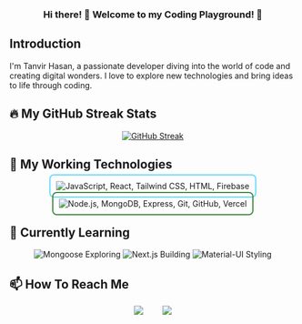 <h3 align="center">
  Hi there! 👋 Welcome to my Coding Playground! 🚀
</h3>

## Introduction

<p align='center'>

I'm Tanvir Hasan, a passionate developer diving into the world of code and creating digital wonders. I love to explore new technologies and bring ideas to life through coding.

</p>

##

## 🔥 My GitHub Streak Stats

<div align='center'>

[![GitHub Streak](https://github-readme-streak-stats.herokuapp.com?user=FSD-Tanvir&theme=blue-navy&border_radius=8)](https://git.io/streak-stats)

</div>

##

## 🚀 My Working Technologies

<div align="center">
  <p>
    <a style="text-decoration: none; border: 2px solid #61dafb; padding: 10px; border-radius: 8px;" href="#">
      <img src="https://skillicons.dev/icons?i=js,react,tailwind,css,html,firebase" alt="JavaScript, React, Tailwind CSS, HTML, Firebase" />
    </a>
  </p>

  <p>
    <a style="text-decoration: none; border: 2px solid #3c873a; padding: 10px; border-radius: 8px;" href="#">
      <img src="https://skillicons.dev/icons?i=nodejs,mongodb,express,git,github,vercel" alt="Node.js, MongoDB, Express, Git, GitHub, Vercel" />
    </a>
  </p>
</div>

##

## 🌱 Currently Learning

<div align="center">
  <p>
    <img src="https://img.shields.io/badge/Mongoose-Exploring-880000?style=for-the-badge&logo=node.js&logoColor=white" alt="Mongoose Exploring" />
    <img src="https://img.shields.io/badge/Next.js-Building-000000?style=for-the-badge&logo=next.js&logoColor=white" alt="Next.js Building" />
    <img src="https://img.shields.io/badge/Material--UI-Styling-0081CB?style=for-the-badge&logo=material-ui&logoColor=white" alt="Material-UI Styling" />
  </p>
</div>

##

## 📫 How To Reach Me

<div align="center">
  <a style="display: inline-block; text-decoration: none; margin: 0 15px; font-size: 20px;" href="https://www.linkedin.com/in/fsd-tanvir">
    <img src="https://img.shields.io/badge/LinkedIn-Connect-blue?logo=linkedin" />
  </a>
  
  <a style="display: inline-block; text-decoration: none; margin: 0 15px; font-size: 20px;" href="mailto:tanvirfsd1@gmail.com">
    <img src="https://img.shields.io/badge/Email-Send%20a%20Message-red?logo=gmail" />
  </a>
</div>

##

<!--
**FSD-Tanvir/FSD-Tanvir** is a ✨ _special_ ✨ repository because its `README.md` (this file) appears on your GitHub profile.

Here are some ideas to get you started:


- 🔭 I’m currently working on ...
- 🌱 I’m currently learning ...
- 👯 I’m looking to collaborate on ...
- 🤔 I’m looking for help with ...
- 💬 Ask me about ...
- 📫 How to reach me: ...
- 😄 Pronouns: ...
- ⚡ Fun fact: ...
-->
